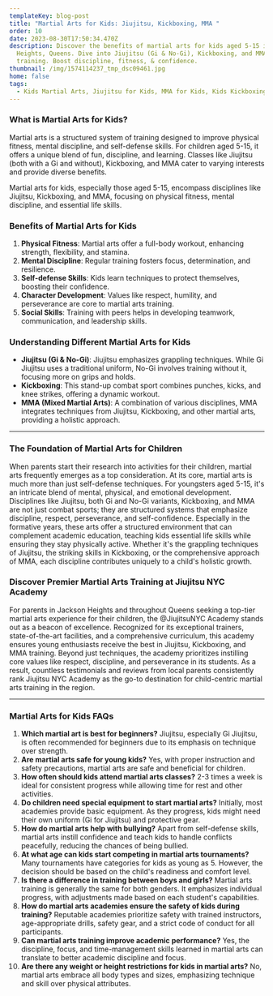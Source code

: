 ```yaml
---
templateKey: blog-post
title: "Martial Arts for Kids: Jiujitsu, Kickboxing, MMA "
order: 10
date: 2023-08-30T17:50:34.470Z
description: Discover the benefits of martial arts for kids aged 5-15 in Jackson
  Heights, Queens. Dive into Jiujitsu (Gi & No-Gi), Kickboxing, and MMA
  training. Boost discipline, fitness, & confidence.
thumbnail: /img/1574114237_tmp_dsc09461.jpg
home: false
tags:
  - Kids Martial Arts, Jiujitsu for Kids, MMA for Kids, Kids Kickboxing, MMA for Kids, Kickboxing near me, Jiujitsu near me, Jackson Heights, Queens
---
```

### What is Martial Arts for Kids?

Martial arts is a structured system of training designed to improve physical fitness, mental discipline, and self-defense skills. For children aged 5-15, it offers a unique blend of fun, discipline, and learning. Classes like Jiujitsu (both with a Gi and without), Kickboxing, and MMA cater to varying interests and provide diverse benefits.

Martial arts for kids, especially those aged 5-15, encompass disciplines like Jiujitsu, Kickboxing, and MMA, focusing on physical fitness, mental discipline, and essential life skills.

### Benefits of Martial Arts for Kids

1. **Physical Fitness**: Martial arts offer a full-body workout, enhancing strength, flexibility, and stamina.
2. **Mental Discipline**: Regular training fosters focus, determination, and resilience.
3. **Self-defense Skills**: Kids learn techniques to protect themselves, boosting their confidence.
4. **Character Development**: Values like respect, humility, and perseverance are core to martial arts training.
5. **Social Skills**: Training with peers helps in developing teamwork, communication, and leadership skills.

### Understanding Different Martial Arts for Kids

* **Jiujitsu (Gi & No-Gi)**: Jiujitsu emphasizes grappling techniques. While Gi Jiujitsu uses a traditional uniform, No-Gi involves training without it, focusing more on grips and holds.
* **Kickboxing**: This stand-up combat sport combines punches, kicks, and knee strikes, offering a dynamic workout.
* **MMA (Mixed Martial Arts)**: A combination of various disciplines, MMA integrates techniques from Jiujitsu, Kickboxing, and other martial arts, providing a holistic approach.

- - -

### The Foundation of Martial Arts for Children

When parents start their research into activities for their children, martial arts frequently emerges as a top consideration. At its core, martial arts is much more than just self-defense techniques. For youngsters aged 5-15, it's an intricate blend of mental, physical, and emotional development. Disciplines like Jiujitsu, both Gi and No-Gi variants, Kickboxing, and MMA are not just combat sports; they are structured systems that emphasize discipline, respect, perseverance, and self-confidence. Especially in the formative years, these arts offer a structured environment that can complement academic education, teaching kids essential life skills while ensuring they stay physically active. Whether it's the grappling techniques of Jiujitsu, the striking skills in Kickboxing, or the comprehensive approach of MMA, each discipline contributes uniquely to a child's holistic growth.

### Discover Premier Martial Arts Training at Jiujitsu NYC Academy

For parents in Jackson Heights and throughout Queens seeking a top-tier martial arts experience for their children, the @JiujitsuNYC Academy stands out as a beacon of excellence. Recognized for its exceptional trainers, state-of-the-art facilities, and a comprehensive curriculum, this academy ensures young enthusiasts receive the best in Jiujitsu, Kickboxing, and MMA training. Beyond just techniques, the academy prioritizes instilling core values like respect, discipline, and perseverance in its students. As a result, countless testimonials and reviews from local parents consistently rank Jiujitsu NYC Academy as the go-to destination for child-centric martial arts training in the region.

- - -

### Martial Arts for Kids FAQs

1. **Which martial art is best for beginners?** Jiujitsu, especially Gi Jiujitsu, is often recommended for beginners due to its emphasis on technique over strength.
2. **Are martial arts safe for young kids?** Yes, with proper instruction and safety precautions, martial arts are safe and beneficial for children.
3. **How often should kids attend martial arts classes?** 2-3 times a week is ideal for consistent progress while allowing time for rest and other activities.
4. **Do children need special equipment to start martial arts?** Initially, most academies provide basic equipment. As they progress, kids might need their own uniform (Gi for Jiujitsu) and protective gear.
5. **How do martial arts help with bullying?** Apart from self-defense skills, martial arts instill confidence and teach kids to handle conflicts peacefully, reducing the chances of being bullied.
6. **At what age can kids start competing in martial arts tournaments?** Many tournaments have categories for kids as young as 5. However, the decision should be based on the child's readiness and comfort level.
7. **Is there a difference in training between boys and girls?** Martial arts training is generally the same for both genders. It emphasizes individual progress, with adjustments made based on each student's capabilities.
8. **How do martial arts academies ensure the safety of kids during training?** Reputable academies prioritize safety with trained instructors, age-appropriate drills, safety gear, and a strict code of conduct for all participants.
9. **Can martial arts training improve academic performance?** Yes, the discipline, focus, and time-management skills learned in martial arts can translate to better academic discipline and focus.
10. **Are there any weight or height restrictions for kids in martial arts?** No, martial arts embrace all body types and sizes, emphasizing technique and skill over physical attributes.